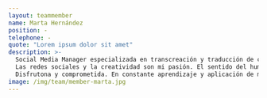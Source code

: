 ```yaml
---
layout: teammember
name: Marta Hernández
position: -
telephone: -
quote: "Lorem ipsum dolor sit amet"
description: >-
  Social Media Manager especializada en transcreación y traducción de contenidos español-inglés.
  Las redes sociales y la creatividad son mi pasión. El sentido del humor y la empatía, las armas que mejor manejo. 
  Disfrutona y comprometida. En constante aprendizaje y aplicación de mis superpoderes, siempre que haya café.
image: /img/team/member-marta.jpg
---
```

